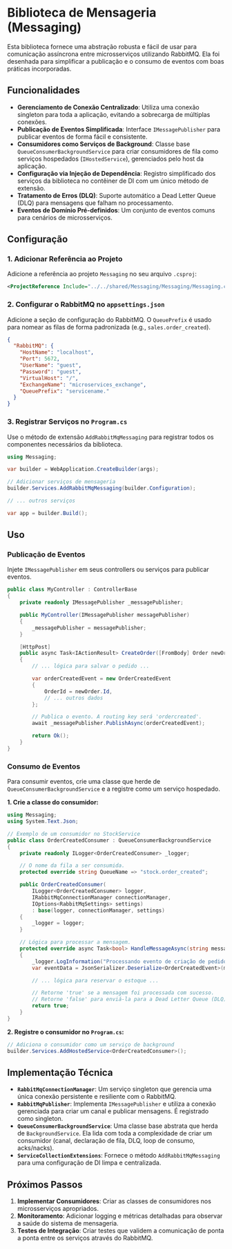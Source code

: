 # Biblioteca de Mensageria (Messaging)

Esta biblioteca fornece uma abstração robusta e fácil de usar para comunicação assíncrona entre microsserviços utilizando RabbitMQ. Ela foi desenhada para simplificar a publicação e o consumo de eventos com boas práticas incorporadas.

## Funcionalidades

- **Gerenciamento de Conexão Centralizado**: Utiliza uma conexão singleton para toda a aplicação, evitando a sobrecarga de múltiplas conexões.
- **Publicação de Eventos Simplificada**: Interface `IMessagePublisher` para publicar eventos de forma fácil e consistente.
- **Consumidores como Serviços de Background**: Classe base `QueueConsumerBackgroundService` para criar consumidores de fila como serviços hospedados (`IHostedService`), gerenciados pelo host da aplicação.
- **Configuração via Injeção de Dependência**: Registro simplificado dos serviços da biblioteca no contêiner de DI com um único método de extensão.
- **Tratamento de Erros (DLQ)**: Suporte automático a Dead Letter Queue (DLQ) para mensagens que falham no processamento.
- **Eventos de Domínio Pré-definidos**: Um conjunto de eventos comuns para cenários de microsserviços.

## Configuração

### 1. Adicionar Referência ao Projeto

Adicione a referência ao projeto `Messaging` no seu arquivo `.csproj`:

```xml
<ProjectReference Include="../../shared/Messaging/Messaging/Messaging.csproj" />
```

### 2. Configurar o RabbitMQ no `appsettings.json`

Adicione a seção de configuração do RabbitMQ. O `QueuePrefix` é usado para nomear as filas de forma padronizada (e.g., `sales.order_created`).

```json
{
  "RabbitMQ": {
    "HostName": "localhost",
    "Port": 5672,
    "UserName": "guest",
    "Password": "guest",
    "VirtualHost": "/",
    "ExchangeName": "microservices_exchange",
    "QueuePrefix": "servicename."
  }
}
```

### 3. Registrar Serviços no `Program.cs`

Use o método de extensão `AddRabbitMqMessaging` para registrar todos os componentes necessários da biblioteca.

```csharp
using Messaging;

var builder = WebApplication.CreateBuilder(args);

// Adicionar serviços de mensageria
builder.Services.AddRabbitMqMessaging(builder.Configuration);

// ... outros serviços

var app = builder.Build();
```

## Uso

### Publicação de Eventos

Injete `IMessagePublisher` em seus controllers ou serviços para publicar eventos.

```csharp
public class MyController : ControllerBase
{
    private readonly IMessagePublisher _messagePublisher;

    public MyController(IMessagePublisher messagePublisher)
    {
        _messagePublisher = messagePublisher;
    }

    [HttpPost]
    public async Task<IActionResult> CreateOrder([FromBody] Order newOrder)
    {
        // ... lógica para salvar o pedido ...

        var orderCreatedEvent = new OrderCreatedEvent
        {
            OrderId = newOrder.Id,
            // ... outros dados
        };

        // Publica o evento. A routing key será 'ordercreated'.
        await _messagePublisher.PublishAsync(orderCreatedEvent);

        return Ok();
    }
}
```

### Consumo de Eventos

Para consumir eventos, crie uma classe que herde de `QueueConsumerBackgroundService` e a registre como um serviço hospedado.

**1. Crie a classe do consumidor:**

```csharp
using Messaging;
using System.Text.Json;

// Exemplo de um consumidor no StockService
public class OrderCreatedConsumer : QueueConsumerBackgroundService
{
    private readonly ILogger<OrderCreatedConsumer> _logger;

    // O nome da fila a ser consumida.
    protected override string QueueName => "stock.order_created";

    public OrderCreatedConsumer(
        ILogger<OrderCreatedConsumer> logger,
        IRabbitMqConnectionManager connectionManager,
        IOptions<RabbitMqSettings> settings) 
        : base(logger, connectionManager, settings)
    {
        _logger = logger;
    }

    // Lógica para processar a mensagem.
    protected override async Task<bool> HandleMessageAsync(string message, IBasicProperties properties)
    {
        _logger.LogInformation("Processando evento de criação de pedido.");
        var eventData = JsonSerializer.Deserialize<OrderCreatedEvent>(message);

        // ... lógica para reservar o estoque ...

        // Retorne 'true' se a mensagem foi processada com sucesso.
        // Retorne 'false' para enviá-la para a Dead Letter Queue (DLQ).
        return true;
    }
}
```

**2. Registre o consumidor no `Program.cs`:**

```csharp
// Adiciona o consumidor como um serviço de background
builder.Services.AddHostedService<OrderCreatedConsumer>();
```

## Implementação Técnica

- **`RabbitMqConnectionManager`**: Um serviço singleton que gerencia uma única conexão persistente e resiliente com o RabbitMQ.
- **`RabbitMqPublisher`**: Implementa `IMessagePublisher` e utiliza a conexão gerenciada para criar um canal e publicar mensagens. É registrado como singleton.
- **`QueueConsumerBackgroundService`**: Uma classe base abstrata que herda de `BackgroundService`. Ela lida com toda a complexidade de criar um consumidor (canal, declaração de fila, DLQ, loop de consumo, acks/nacks).
- **`ServiceCollectionExtensions`**: Fornece o método `AddRabbitMqMessaging` para uma configuração de DI limpa e centralizada.

## Próximos Passos

1. **Implementar Consumidores**: Criar as classes de consumidores nos microsserviços apropriados.
2. **Monitoramento**: Adicionar logging e métricas detalhadas para observar a saúde do sistema de mensageria.
3. **Testes de Integração**: Criar testes que validem a comunicação de ponta a ponta entre os serviços através do RabbitMQ.
